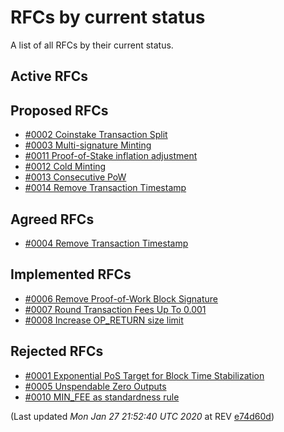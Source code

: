 # RFCs by current status

A list of all RFCs by their current status.

## Active RFCs


## Proposed RFCs

 - [#0002 Coinstake Transaction Split](./text/0002-split-coinstake-transaction/0002-split-coinstake-transaction.md)
 - [#0003 Multi-signature Minting](./text/0003-multisig-minting/0003-multisig-minting.md)
 - [#0011 Proof-of-Stake inflation adjustment](./text/0011-pos-inflation-adjustment/0011-pos-inflation-adjustment.md)
 - [#0012 Cold Minting](./text/0012-cold-minting/0012-cold-minting.md)
 - [#0013 Consecutive PoW](./text/0013-consecutive-pow/0013-consecutive-pow.md)
 - [#0014 Remove Transaction Timestamp](./text/0014-transaction-timestamp/0014-transaction-timestamp.md)

## Agreed RFCs

 - [#0004 Remove Transaction Timestamp](./text/0004-remove-transaction-timestamp/0004-remove-transaction-timestamp.md)

## Implemented RFCs

 - [#0006 Remove Proof-of-Work Block Signature](./text/0006-remove-pow-block-signature/0006-remove-pow-block-signature.md)
 - [#0007 Round Transaction Fees Up To 0.001](./text/0007-round-transaction-fees-up-to-0.001/0007-round-transaction-fees-up-to-0.001.md)
 - [#0008 Increase OP_RETURN size limit](./text/0008-increase-op-return-size-limit/0008-increase-op-return-size-limit.md)

## Rejected RFCs

 - [#0001 Exponential PoS Target for Block Time Stabilization](./text/0001-exponential-pos-target-for-block-time-stabilization/0001-exponential-pos-target-for-block-time-stabilization.md)
 - [#0005 Unspendable Zero Outputs](./text/0005-unspendable-zero-outputs/0005-unspendable-zero-outputs.md)
 - [#0010 MIN_FEE as standardness rule](./text/0010-min-fee-as-standardness-rule/0010-min-fee-as-standardness-rule.md)


(Last updated _Mon Jan 27 21:52:40 UTC 2020_ at REV [e74d60d](https://github.com/peercoin/rfcs/commit/e74d60dce731bda318b56fe599f920a9f519cea3))
